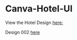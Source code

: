 # Canva-Hotel-UI
View the Hotel Design [here:](https://www.canva.com/design/DAEObrfMnD4/view)

Design 002 [here](https://www.canva.com/design/DAEOcE4IJk0/view)
